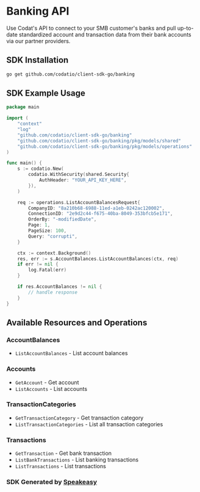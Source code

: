 # Banking API

Use Codat's API to connect to your SMB customer's banks and pull up-to-date standardized account and transaction data from their bank accounts via our partner providers.

<!-- Start SDK Installation -->
## SDK Installation

```bash
go get github.com/codatio/client-sdk-go/banking
```
<!-- End SDK Installation -->

## SDK Example Usage
<!-- Start SDK Example Usage -->
```go
package main

import (
    "context"
    "log"
    "github.com/codatio/client-sdk-go/banking"
    "github.com/codatio/client-sdk-go/banking/pkg/models/shared"
    "github.com/codatio/client-sdk-go/banking/pkg/models/operations"
)

func main() {
    s := codatio.New(
        codatio.WithSecurity(shared.Security{
            AuthHeader: "YOUR_API_KEY_HERE",
        }),
    )

    req := operations.ListAccountBalancesRequest{
        CompanyID: "8a210b68-6988-11ed-a1eb-0242ac120002",
        ConnectionID: "2e9d2c44-f675-40ba-8049-353bfcb5e171",
        OrderBy: "-modifiedDate",
        Page: 1,
        PageSize: 100,
        Query: "corrupti",
    }

    ctx := context.Background()
    res, err := s.AccountBalances.ListAccountBalances(ctx, req)
    if err != nil {
        log.Fatal(err)
    }

    if res.AccountBalances != nil {
        // handle response
    }
}
```
<!-- End SDK Example Usage -->

<!-- Start SDK Available Operations -->
## Available Resources and Operations


### AccountBalances

* `ListAccountBalances` - List account balances

### Accounts

* `GetAccount` - Get account
* `ListAccounts` - List accounts

### TransactionCategories

* `GetTransactionCategory` - Get transaction category
* `ListTransactionCategories` - List all transaction categories

### Transactions

* `GetTransaction` - Get bank transaction
* `ListBankTransactions` - List banking transactions
* `ListTransactions` - List transactions
<!-- End SDK Available Operations -->

### SDK Generated by [Speakeasy](https://docs.speakeasyapi.dev/docs/using-speakeasy/client-sdks)
